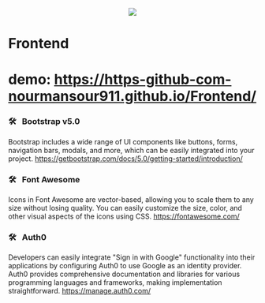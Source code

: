 <p align="center">
  <a href="https://github.com/DenverCoder1/readme-typing-svg"><img src="https://readme-typing-svg.herokuapp.com/?lines=E-Gem&font=Fira%20Code&center=true&width=440&height=45&color=f75c7e&vCenter=true&size=22"></a>
</p> 

# Frontend
# demo: https://https-github-com-nourmansour911.github.io/Frontend/

### 🛠 &nbsp; Bootstrap v5.0
 Bootstrap includes a wide range of UI components like buttons, forms, navigation bars, modals, and more, which can be easily integrated into your project.
 https://getbootstrap.com/docs/5.0/getting-started/introduction/

 ### 🛠 &nbsp; Font Awesome
 Icons in Font Awesome are vector-based, allowing you to scale them to any size without losing quality.
 You can easily customize the size, color, and other visual aspects of the icons using CSS.
 https://fontawesome.com/

### 🛠 &nbsp; Auth0
Developers can easily integrate "Sign in with Google" functionality into their applications by configuring Auth0 to use Google as an identity provider. Auth0 provides comprehensive documentation and libraries for various programming languages and frameworks, making implementation straightforward.
https://manage.auth0.com/
